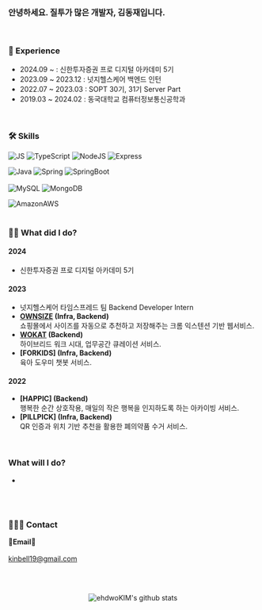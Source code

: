 
### 안녕하세요. 질투가 많은 개발자, 김동재입니다.
<br>


### 🎈 Experience
- 2024.09 ~ : 신한투자증권 프로 디지털 아카데미 5기
- 2023.09 ~ 2023.12 : 넛지헬스케어 백엔드 인턴
- 2022.07 ~ 2023.03 : SOPT 30기, 31기 Server Part
- 2019.03 ~ 2024.02 : 동국대학교 컴퓨터정보통신공학과
<br>

### 🛠 Skills
![JS](https://img.shields.io/badge/JavaScript-F7DF1E?style=flat-square&logo=JavaScript&logoColor=black)  ![TypeScript](https://img.shields.io/badge/TypeScript-3178C6?style=flat-square&logo=TypeScript&logoColor=white)  ![NodeJS](https://img.shields.io/badge/Node.js-339933?style=flat-square&logo=Node.js&logoColor=white)  ![Express](https://img.shields.io/badge/Express-000000?style=flat-square&logo=Express&logoColor=white)
<br>

![Java](https://img.shields.io/badge/JAVA-007396?style=for-the-badge&logo=java&logoColor=white)  ![Spring](https://img.shields.io/badge/Spring-6DB33F?style=for-the-badge&logo=Spring&logoColor=white)  ![SpringBoot](https://img.shields.io/badge/SpringBoot-6DB33F?style=for-the-badge&logo=SpringBoot&logoColor=white)  
<br>
![MySQL](https://img.shields.io/badge/MySQL-4479A1?style=flat-square&logo=MySQL&logoColor=white)  ![MongoDB](https://img.shields.io/badge/MongoDB-47A248?style=flat-square&logo=MongoDB&logoColor=white)

![AmazonAWS](https://img.shields.io/badge/AWS-232F3E?style=flat-square&logo=AmazonAWS&logoColor=white)
<br>
<br>

### 🏃🏻 What did I do?
#### 2024
- 신한투자증권 프로 디지털 아카데미 5기

#### 2023
- 넛지헬스케어 타임스프레드 팀 Backend Developer Intern
- **[OWNSIZE](https://chromewebstore.google.com/detail/%EC%98%A8%EC%82%AC%EC%9D%B4%EC%A6%88-ownsize/bnidejblffigjfdilnppamoabdpdhmfh?hl=ko) (Infra, Backend)**<br>
    쇼핑몰에서 사이즈를 자동으로 추천하고 저장해주는 크롬 익스텐션 기반 웹서비스.
- **[WOKAT](https://wokat-client.vercel.app/) (Backend)**<br>
    하이브리드 워크 시대, 업무공간 큐레이션 서비스. 
- **[FORKIDS] (Infra, Backend)**<br>
    육아 도우미 챗봇 서비스.

#### 2022
- **[HAPPIC] (Backend)**  
    행복한 순간 상호작용, 매일의 작은 행복을 인지하도록 하는 아카이빙 서비스.
- **[PILLPICK] (Infra, Backend)**<br>
    QR 인증과 위치 기반 추천을 활용한 폐의약품 수거 서비스.
<br>


### What will I do? 
-


<p align="center">
<br><br>
    
### 🧑🏻‍💻 Contact
    
<Strong>📧Email📧</Strong><br><br>kinbell19@gmail.com<br>
</p>

<br>

<br>

<div align=center>

![ehdwoKIM's github stats](https://github-readme-stats.vercel.app/api?username=ehdwoKIM&show_icons=true)


